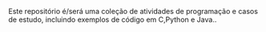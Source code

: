 Este repositório é/será uma coleção de atividades de programação e casos de estudo, incluindo exemplos de código em C,Python e Java..
